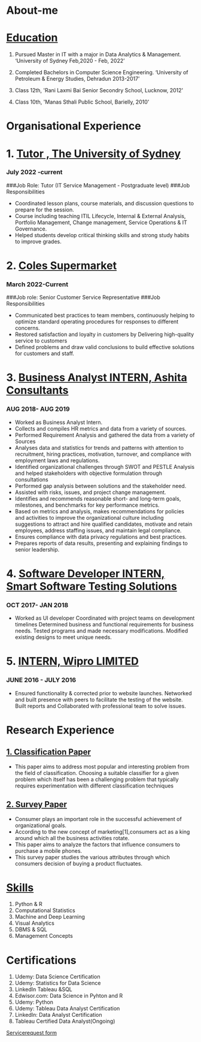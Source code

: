 # About-me

# [Education](https://github.com/shubhamsrivastava951/Machine-Learning-Projects)

1. Pursued Master in IT with a major in Data Analytics & Management. ‘University of Sydney Feb,2020 - Feb, 2022’

2. Completed Bachelors in Computer Science Engineering. ‘University of Petroleum & Energy Studies, Dehradun 2013-2017’

3. Class 12th, 'Rani Laxmi Bai Senior Secondry School, Lucknow, 2012'

4. Class 10th, 'Manas Sthali Public School, Barielly, 2010'


# Organisational Experience

# 1. [Tutor , The University of Sydney](https://www.sydney.edu.au/)
### July 2022 -current
###Job Role: Tutor (IT Service Management - Postgraduate level)
###Job Responsibilities
*	Coordinated lesson plans, course materials, and discussion questions to prepare for the session.
*	Course including teaching ITIL Lifecycle, Internal & External Analysis, Portfolio Management, Change management, Service Operations & IT Governance.
*	Helped students develop critical thinking skills and strong study habits to improve grades.

# 2. [Coles Supermarket](https://www.coles.com.au/)  
### March 2022-Current
###Job role: Senior Customer Service Representative
###Job Responsibilities
*	Communicated best practices to team members, continuously helping to optimize standard operating procedures for responses to different concerns.
*	Restored satisfaction and loyalty in customers by Delivering high-quality service to customers 
*	Defined problems and draw valid conclusions to build effective solutions for customers and staff.

# 3. [Business Analyst INTERN, Ashita Consultants](http://www.ashitaconsultants.com/)
### AUG 2018- AUG 2019
* Worked as Business Analyst Intern.
* Collects and compiles HR metrics and data from a variety of sources.
* Performed Requirement Analysis and gathered the data from a variety of Sources
* Analyses data and statistics for trends and patterns with attention to recruitment, hiring practices, motivation, turnover, and compliance with employment laws and regulations.
*	Identified organizational challenges through SWOT and PESTLE Analysis and helped stakeholders with objective formulation through consultations
* Performed gap analysis between solutions and the stakeholder need.
* Assisted with risks, issues, and project change management.
* Identifies and recommends reasonable short- and long-term goals, milestones, and benchmarks for key  performance metrics.
* Based on metrics and analysis, makes recommendations for policies and activities to improve the organizational culture including suggestions to attract and hire qualified candidates, motivate and retain employees, address staffing issues, and maintain legal compliance.
* Ensures compliance with data privacy regulations and best practices.
* Prepares reports of data results, presenting and explaining findings to senior leadership.

# 4. [Software Developer INTERN, Smart Software Testing Solutions](https://www.opkey.com/)
### OCT 2017- JAN 2018
* Worked as UI developer Coordinated with project teams on development timelines Determined business and functional requirements for business needs. Tested programs and made necessary modifications. Modified existing designs to meet unique needs.

# 5. [INTERN, Wipro LIMITED](https://www.wipro.com/)
### JUNE 2016 - JULY 2016
* Ensured functionality & corrected prior to website launches. Networked and built presence with peers to facilitate the testing of the website. Built reports and Collaborated with professional team to solve issues.





# Research Experience

## [1. Classification Paper](http://ijsrd.com/Article.php?manuscript=IJSRDV6I20166) 

* This paper aims to address most popular and interesting problem from the field of classification. Choosing a suitable classifier for a given problem which itself has been a challenging problem that typically requires experimentation with different classification techniques

## [2. Survey Paper](http://ijsrd.com/Article.php?manuscript=IJSRDV7I60163)

* Consumer plays an important role in the successful achievement of organizational goals.
* According to the new concept of marketing[1],consumers act as a king around which all the business activities rotate.
* This paper aims to analyze the factors that influence consumers to purchase a mobile phones.
* This survey paper studies the various attributes through which consumers decision of buying a product fluctuates.

# [Skills](https://github.com/shubhamsrivastava951/)

1. Python & R	
2.	Computational Statistics	
3.	Machine and Deep Learning	
4.	Visual Analytics	
5.	DBMS & SQL	
6.	Management Concepts

# Certifications
1. Udemy: Data Science Certification
2. Udemy: Statistics for Data Science
3. LinkedIn Tableau &SQL
4. Edwisor.com: Data Science in Pyhton and R
5. Udemy: Python
6. Udemy: Tableau Data Analyst Certification
7. LinkedIn: Data Analyst Certification
8. Tableau Certified Data Analyst(Ongoing)

[Servicerequest form](https://forms.monday.com/forms/154d98c17f72f6a690338bbb22474dfc?r=use1)
